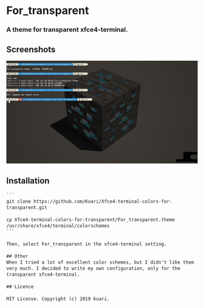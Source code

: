 # For_transparent

### A theme for transparent xfce4-terminal.

## Screenshots
![screenshots](screenshots.png)

## Installation
````
```
git clone https://github.com/Kuari/Xfce4-terminal-colors-for-transparent.git

cp Xfce4-terminal-colors-for-transparent/For_transparent.theme /usr/share/xfce4/terminal/colorschemes
```

Then, select For_transparent in the xfce4-terminal setting.

## Other
When I tried a lot of excellent color schemes, but I didn't like them very much. I decided to write my own configuration, only for the transparent xfce4-terminal.

## Licence

MIT License. Copyright (c) 2019 kuari.
